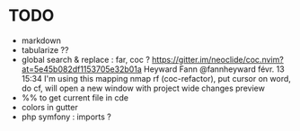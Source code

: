 # TODO

- markdown
- tabularize ??
- global search & replace : far, coc ?
	https://gitter.im/neoclide/coc.nvim?at=5e45b082df1153705e32b01a
	Heyward Fann @fannheyward févr. 13 15:34
	I'm using this mapping nmap <leader>rf <Plug>(coc-refactor), put cursor on word, do <leader>cf, will open a new window with project wide changes preview
- %% to get current file in cde
- colors in gutter
- php symfony : imports ?
